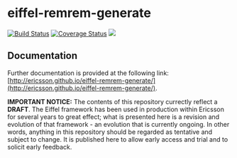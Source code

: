 # eiffel-remrem-generate
[![Build Status](https://travis-ci.org/Ericsson/eiffel-remrem-generate.svg?branch=master)](https://travis-ci.org/Ericsson/eiffel-remrem-generate)
[![Coverage Status](https://coveralls.io/repos/github/Ericsson/eiffel-remrem-generate/badge.svg?branch=master)](https://coveralls.io/github/Ericsson/eiffel-remrem-generate?branch=master)
[![](https://jitpack.io/v/Ericsson/eiffel-remrem-generate.svg)](https://jitpack.io/#Ericsson/eiffel-remrem-generate)

## Documentation
Further documentation is provided at the following link: [http://ericsson.github.io/eiffel-remrem-generate/](http://ericsson.github.io/eiffel-remrem-generate/).

__IMPORTANT NOTICE:__ The contents of this repository currectly reflect a __DRAFT__. The Eiffel framework has been used in production within Ericsson for several years to great effect; what is presented here is a revision and evolution of that framework - an evolution that is currently ongoing. In other words, anything in this repository should be regarded as tentative and subject to change. It is published here to allow early access and trial and to solicit early feedback.
